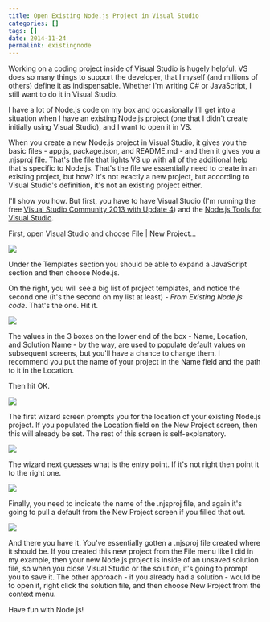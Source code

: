 ```yaml
---
title: Open Existing Node.js Project in Visual Studio
categories: []
tags: []
date: 2014-11-24
permalink: existingnode
---
```


Working on a coding project inside of Visual Studio is hugely helpful. VS does so many things to support the developer, that I myself (and millions of others) define it as indispensable. Whether I&#39;m writing C# or JavaScript, I still want to do it in Visual Studio.
<!-- xmore -->

I have a lot of Node.js code on my box and occasionally I&#39;ll get into a situation when I have an existing Node.js project (one that I didn&#39;t create initially using Visual Studio), and I want to open it in VS.

When you create a new Node.js project in Visual Studio, it gives you the basic files - app.js, package.json, and README.md - and then it gives you a .njsproj file. That&#39;s the file that lights VS up with all of the additional help that&#39;s specific to Node.js. That&#39;s the file we essentially need to create in an existing project, but how? It&#39;s not exactly a new project, but according to Visual Studio&#39;s definition, it&#39;s not an existing project either.

I&#39;ll show you how. But first, you have to have Visual Studio (I&#39;m running the free [Visual Studio Community 2013 with Update 4](http://www.visualstudio.com/downloads/download-visual-studio-vs)) and the [Node.js Tools for Visual Studio](https://nodejstools.codeplex.com/).

First, open Visual Studio and choose File | New Project...

![](/files/existingnode_01.png)

Under the Templates section you should be able to expand a JavaScript section and then choose Node.js.

On the right, you will see a big list of project templates, and notice the second one (it&#39;s the second on my list at least) - _From Existing Node.js code_. That&#39;s the one. Hit it.

![](/files/existingnode_02.png)

The values in the 3 boxes on the lower end of the box - Name, Location, and Solution Name - by the way, are used to populate default values on subsequent screens, but you&#39;ll have a chance to change them. I recommend you put the name of your project in the Name field and the path to it in the Location.

Then hit OK.

![](/files/existingnode_03.png)

The first wizard screen prompts you for the location of your existing Node.js project. If you populated the Location field on the New Project screen, then this will already be set. The rest of this screen is self-explanatory.

![](/files/existingnode_04.png)

The wizard next guesses what is the entry point. If it&#39;s not right then point it to the right one.

![](/files/existingnode_05.png)

Finally, you need to indicate the name of the .njsproj file, and again it&#39;s going to pull a default from the New Project screen if you filled that out.

![](/files/existingnode_06.png)

And there you have it. You&#39;ve essentially gotten a .njsproj file created where it should be. If you created this new project from the File menu like I did in my example, then your new Node.js project is inside of an unsaved solution file, so when you close Visual Studio or the solution, it&#39;s going to prompt you to save it. The other approach - if you already had a solution - would be to open it, right click the solution file, and then choose New Project from the context menu.

Have fun with Node.js! 